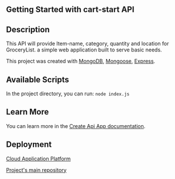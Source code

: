 ## Getting Started with cart-start API


## Description
This API will provide Item-name, category, quantity and location for GroceryList. a simple web application built to serve basic needs.

This project was created with [MongoDB](https://www.mongodb.com/), [Mongoose](https://mongoosejs.com/), [Express](https://expressjs.com/).


## Available Scripts

In the project directory, you can run:
`node index.js`


## Learn More

You can learn more in the [Create Api App documentation](https://www.mongodb.com/languages/express-mongodb-rest-api-tutorial).


## Deployment

[Cloud Application Platform](https://cart-start.herokuapp.com/grocery-list)

[Project's main repository](https://github.com/console-fab/cart-start-api)
